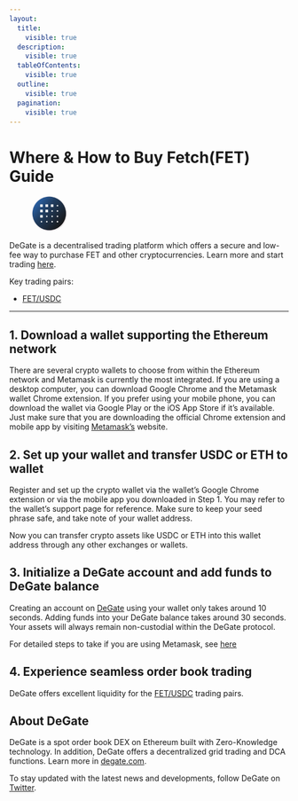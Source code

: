 ```yaml
---
layout:
  title:
    visible: true
  description:
    visible: true
  tableOfContents:
    visible: true
  outline:
    visible: true
  pagination:
    visible: true
---
```


# Where & How to Buy Fetch(FET) Guide

<figure><img src="../.gitbook/assets/fet_0xaea46a60368a7bd060eec7df8cba43b7ef41ad851716284302610.jpg" alt="FET" width="64" style="border-radius: 50%;"><figcaption></figcaption></figure>

DeGate is a decentralised trading platform which offers a secure and low-fee way to purchase FET and other cryptocurrencies. Learn more and start trading [here](https://app.degate.com/trade/USDC/0xaea46a60368a7bd060eec7df8cba43b7ef41ad85?utm_source=howtobuy).&#x20;

Key trading pairs:

* [FET/USDC](https://app.degate.com/trade/USDC/0xaea46a60368a7bd060eec7df8cba43b7ef41ad85?utm_source=howtobuy)

***

## 1. Download a wallet supporting the Ethereum network

There are several crypto wallets to choose from within the Ethereum network and Metamask is currently the most integrated. If you are using a desktop computer, you can download Google Chrome and the Metamask wallet Chrome extension. If you prefer using your mobile phone, you can download the wallet via Google Play or the iOS App Store if it’s available. Just make sure that you are downloading the official Chrome extension and mobile app by visiting [Metamask’s](https://metamask.io/) website.

## 2. Set up your wallet and transfer USDC or ETH to wallet

Register and set up the crypto wallet via the wallet’s Google Chrome extension or via the mobile app you downloaded in Step 1. You may refer to the wallet’s support page for reference. Make sure to keep your seed phrase safe, and take note of your wallet address.&#x20;

Now you can transfer crypto assets like USDC or ETH into this wallet address through any other exchanges or wallets.

## 3. Initialize a DeGate account and add funds to DeGate balance

Creating an account on [DeGate](https://app.degate.com/?utm_source=FET_howtobuy) using your wallet only takes around 10 seconds. Adding funds into your DeGate balance takes around 30 seconds. Your assets will always remain non-custodial within the DeGate protocol.

For detailed steps to take if you are using Metamask, see [here](https://docs.degate.com/v/product_en/main-features/wallet-connectivity/metamask)

## 4. Experience seamless order book trading

DeGate offers excellent liquidity for the [FET/USDC](https://app.degate.com/trade/USDC/0xaea46a60368a7bd060eec7df8cba43b7ef41ad85?utm_source=howtobuy) trading pairs.&#x20;

## About DeGate

DeGate is a spot order book DEX on Ethereum built with Zero-Knowledge technology. In addition, DeGate offers a decentralized grid trading and DCA functions. Learn more in [degate.com](https://degate.com/?utm_source=FET_howtobuy).

To stay updated with the latest news and developments, follow DeGate on [Twitter](https://twitter.com/degatedex).
